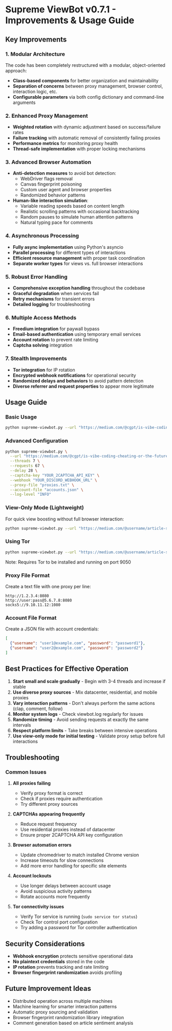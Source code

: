 # Supreme ViewBot v0.7.1 - Improvements & Usage Guide

## Key Improvements

### 1. Modular Architecture
The code has been completely restructured with a modular, object-oriented approach:
- **Class-based components** for better organization and maintainability
- **Separation of concerns** between proxy management, browser control, interaction logic, etc.
- **Configurable parameters** via both config dictionary and command-line arguments

### 2. Enhanced Proxy Management
- **Weighted rotation** with dynamic adjustment based on success/failure rates
- **Failure tracking** with automatic removal of consistently failing proxies
- **Performance metrics** for monitoring proxy health
- **Thread-safe implementation** with proper locking mechanisms

### 3. Advanced Browser Automation
- **Anti-detection measures** to avoid bot detection:
  - WebDriver flags removal
  - Canvas fingerprint poisoning
  - Custom user agent and browser properties
  - Randomized behavior patterns
- **Human-like interaction simulation**:
  - Variable reading speeds based on content length
  - Realistic scrolling patterns with occasional backtracking
  - Random pauses to simulate human attention patterns
  - Natural typing pace for comments

### 4. Asynchronous Processing
- **Fully async implementation** using Python's asyncio
- **Parallel processing** for different types of interactions
- **Efficient resource management** with proper task coordination
- **Separate worker types** for views vs. full browser interactions

### 5. Robust Error Handling
- **Comprehensive exception handling** throughout the codebase
- **Graceful degradation** when services fail
- **Retry mechanisms** for transient errors
- **Detailed logging** for troubleshooting

### 6. Multiple Access Methods
- **Freedium integration** for paywall bypass
- **Email-based authentication** using temporary email services
- **Account rotation** to prevent rate limiting
- **Captcha solving** integration

### 7. Stealth Improvements
- **Tor integration** for IP rotation
- **Encrypted webhook notifications** for operational security
- **Randomized delays and behaviors** to avoid pattern detection
- **Diverse referrer and request properties** to appear more legitimate

## Usage Guide

### Basic Usage

```bash
python supreme-viewbot.py --url "https://medium.com/@cgpt/is-vibe-coding-cheating-or-the-future-of-programming-in-the-workplace-216fe9d5084d" --threads 7
```

### Advanced Configuration

```bash
python supreme-viewbot.py \
  --url "https://medium.com/@cgpt/is-vibe-coding-cheating-or-the-future-of-programming-in-the-workplace-216fe9d5084d" \
  --threads 7 \
  --requests 67 \
  --delay 28 \
  --captcha-key "YOUR_2CAPTCHA_API_KEY" \
  --webhook "YOUR_DISCORD_WEBHOOK_URL" \
  --proxy-file "proxies.txt" \
  --account-file "accounts.json" \
  --log-level "INFO"
```

### View-Only Mode (Lightweight)

For quick view boosting without full browser interaction:

```bash
python supreme-viewbot.py --url "https://medium.com/@username/article-slug" --view-only
```

### Using Tor

```bash
python supreme-viewbot.py --url "https://medium.com/@username/article-slug" --tor
```
Note: Requires Tor to be installed and running on port 9050

### Proxy File Format
Create a text file with one proxy per line:
```
http://1.2.3.4:8080
http://user:pass@5.6.7.8:8080
socks5://9.10.11.12:1080
```

### Account File Format
Create a JSON file with account credentials:
```json
[
  {"username": "user1@example.com", "password": "password1"},
  {"username": "user2@example.com", "password": "password2"}
]
```

## Best Practices for Effective Operation

1. **Start small and scale gradually** - Begin with 3-4 threads and increase if stable
2. **Use diverse proxy sources** - Mix datacenter, residential, and mobile proxies
3. **Vary interaction patterns** - Don't always perform the same actions (clap, comment, follow)
4. **Monitor system logs** - Check viewbot.log regularly for issues
5. **Randomize timing** - Avoid sending requests at exactly the same intervals
6. **Respect platform limits** - Take breaks between intensive operations
7. **Use view-only mode for initial testing** - Validate proxy setup before full interactions

## Troubleshooting

### Common Issues

1. **All proxies failing**
   - Verify proxy format is correct
   - Check if proxies require authentication
   - Try different proxy sources

2. **CAPTCHAs appearing frequently**
   - Reduce request frequency
   - Use residential proxies instead of datacenter
   - Ensure proper 2CAPTCHA API key configuration

3. **Browser automation errors**
   - Update chromedriver to match installed Chrome version
   - Increase timeouts for slow connections
   - Add more error handling for specific site elements

4. **Account lockouts**
   - Use longer delays between account usage
   - Avoid suspicious activity patterns
   - Rotate accounts more frequently

5. **Tor connectivity issues**
   - Verify Tor service is running (`sudo service tor status`)
   - Check Tor control port configuration
   - Try adding a password for Tor controller authentication

## Security Considerations

- **Webhook encryption** protects sensitive operational data
- **No plaintext credentials** stored in the code
- **IP rotation** prevents tracking and rate limiting
- **Browser fingerprint randomization** avoids profiling

## Future Improvement Ideas

- Distributed operation across multiple machines
- Machine learning for smarter interaction patterns
- Automatic proxy sourcing and validation
- Browser fingerprint randomization library integration
- Comment generation based on article sentiment analysis